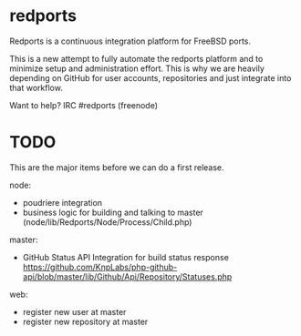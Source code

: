 # redports
Redports is a continuous integration platform for FreeBSD ports.

This is a new attempt to fully automate the redports platform and
to minimize setup and administration effort. This is why we are
heavily depending on GitHub for user accounts, repositories and
just integrate into that workflow.

Want to help? IRC #redports (freenode)


# TODO

This are the major items before we can do a first release.

node:
- poudriere integration
- business logic for building and talking to master
  (node/lib/Redports/Node/Process/Child.php)

master:
- GitHub Status API Integration for build status response
https://github.com/KnpLabs/php-github-api/blob/master/lib/Github/Api/Repository/Statuses.php

web:
- register new user at master
- register new repository at master

